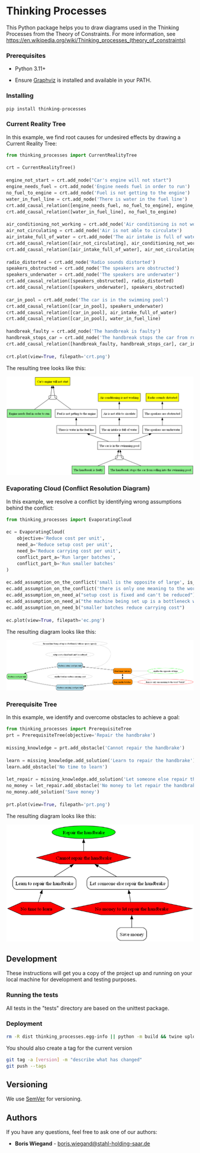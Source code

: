# Thinking Processes

This Python package helps you to draw diagrams used in the Thinking Processes from the Theory of Constraints. 
For more information, see https://en.wikipedia.org/wiki/Thinking_processes_(theory_of_constraints) 

### Prerequisites

- Python 3.11+

- Ensure [Graphviz](https://www.graphviz.org/) is installed and available in your PATH.

### Installing

```bash
pip install thinking-processes
```

### Current Reality Tree

In this example, we find root causes for undesired effects by drawing a Current Reality Tree:

```python
from thinking_processes import CurrentRealityTree

crt = CurrentRealityTree()
        
engine_not_start = crt.add_node("Car's engine will not start")
engine_needs_fuel = crt.add_node('Engine needs fuel in order to run')
no_fuel_to_engine = crt.add_node('Fuel is not getting to the engine')
water_in_fuel_line = crt.add_node('There is water in the fuel line')
crt.add_causal_relation([engine_needs_fuel, no_fuel_to_engine], engine_not_start)
crt.add_causal_relation([water_in_fuel_line], no_fuel_to_engine)

air_conditioning_not_working = crt.add_node('Air conditioning is not working')
air_not_circulating = crt.add_node('Air is not able to circulate')
air_intake_full_of_water = crt.add_node('The air intake is full of water')
crt.add_causal_relation([air_not_circulating], air_conditioning_not_working)
crt.add_causal_relation([air_intake_full_of_water], air_not_circulating)

radio_distorted = crt.add_node('Radio sounds distorted')
speakers_obstructed = crt.add_node('The speakers are obstructed')
speakers_underwater = crt.add_node('The speakers are underwater')
crt.add_causal_relation([speakers_obstructed], radio_distorted)
crt.add_causal_relation([speakers_underwater], speakers_obstructed)

car_in_pool = crt.add_node('The car is in the swimming pool')
crt.add_causal_relation([car_in_pool], speakers_underwater)
crt.add_causal_relation([car_in_pool], air_intake_full_of_water)
crt.add_causal_relation([car_in_pool], water_in_fuel_line)

handbreak_faulty = crt.add_node('The handbreak is faulty')
handbreak_stops_car = crt.add_node('The handbreak stops the car from rolling into the swimming pool')
crt.add_causal_relation([handbreak_faulty, handbreak_stops_car], car_in_pool)

crt.plot(view=True, filepath='crt.png')
```

The resulting tree looks like this:

![Current Reality Tree](https://raw.githubusercontent.com/BorisWiegand/Thinking-Processes/refs/heads/main/crt.png)

### Evaporating Cloud (Conflict Resolution Diagram)

In this example, we resolve a conflict by identifying wrong assumptions behind the conflict:

```python
from thinking_processes import EvaporatingCloud

ec = EvaporatingCloud(
    objective='Reduce cost per unit',
    need_a='Reduce setup cost per unit',
    need_b='Reduce carrying cost per unit',
    conflict_part_a='Run larger batches',
    conflict_part_b='Run smaller batches'
)

ec.add_assumption_on_the_conflict('small is the opposite of large', is_true=True)
ec.add_assumption_on_the_conflict('there is only one meaning to the word "batch"', is_true=False)
ec.add_assumption_on_need_a("setup cost is fixed and can't be reduced")
ec.add_assumption_on_need_a("the machine being set up is a bottleneck with no spare capacity")
ec.add_assumption_on_need_b("smaller batches reduce carrying cost")

ec.plot(view=True, filepath='ec.png')
```

The resulting diagram looks like this:

![Evaporating Cloud](https://raw.githubusercontent.com/BorisWiegand/Thinking-Processes/refs/heads/main/ec.png)

### Prerequisite Tree

In this example, we identify and overcome obstacles to achieve a goal:

```python
from thinking_processes import PrerequisiteTree
prt = PrerequisiteTree(objective='Repair the handbrake')
        
missing_knowledge = prt.add_obstacle('Cannot repair the handbrake')

learn = missing_knowledge.add_solution('Learn to repair the handbrake')
learn.add_obstacle('No time to learn')

let_repair = missing_knowledge.add_solution('Let someone else repair the handbrake')
no_money = let_repair.add_obstacle('No money to let repair the handbrake')
no_money.add_solution('Save money')

prt.plot(view=True, filepath='prt.png')
```

The resulting diagram looks like this:

![Prerequisite Tree](https://raw.githubusercontent.com/BorisWiegand/Thinking-Processes/refs/heads/main/prt.png)

## Development

These instructions will get you a copy of the project up and running on your local machine for development and testing purposes.

### Running the tests

All tests in the "tests" directory are based on the unittest package.

### Deployment

```bash
rm -R dist thinking_processes.egg-info || python -m build && twine upload --skip-existing --verbose dist/*
```

You should also create a tag for the current version

```bash
git tag -a [version] -m "describe what has changed"
git push --tags
```

## Versioning

We use [SemVer](http://semver.org/) for versioning.

## Authors

If you have any questions, feel free to ask one of our authors:

* **Boris Wiegand** - boris.wiegand@stahl-holding-saar.de